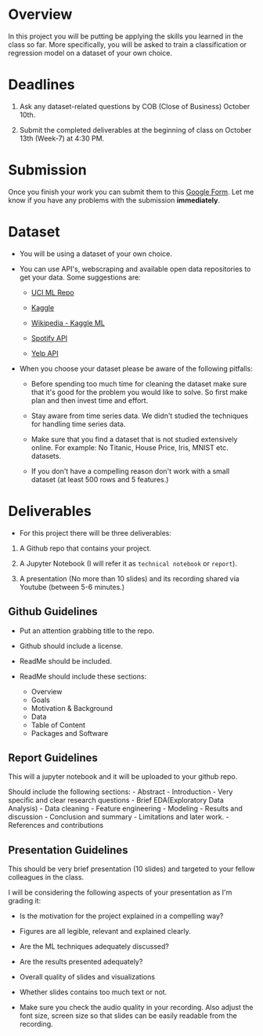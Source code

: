 # Overview 

In this project you will be putting be applying the skills you learned in the class so far. More specifically, you will be asked to train a classification or regression model on a dataset of your own choice. 

# Deadlines

1. Ask any dataset-related questions by COB (Close of Business) October 10th.

2. Submit the completed deliverables at the beginning of class on October 13th (Week-7) at 4:30 PM.


# Submission

Once you finish your work you can submit them to this [Google Form](https://forms.gle/5pbg31vbExQSGgU57). Let me know if you have any problems with the submission __immediately__.

# Dataset

- You will be using a dataset of your own choice. 

- You can use API's, webscraping and available open data repositories to get your data. Some suggestions are: 

    - [UCI ML Repo](https://archive.ics.uci.edu/ml/index.php)
    
    - [Kaggle](https://www.kaggle.com/datasets)
    
    - [Wikipedia - Kaggle ML](https://en.wikipedia.org/wiki/List_of_datasets_for_machine-learning_research)
    
    - [Spotify API](https://developer.spotify.com/documentation/web-api/)
    
    - [Yelp API](https://www.yelp.com/fusion)
    
- When you choose your dataset please be aware of the following pitfalls:

    - Before spending too much time for cleaning the dataset make sure that it's good for the problem you would like to solve. So first make plan and then invest time and effort.
    
    - Stay aware from time series data. We didn't studied the techniques for handling time series data. 
    
    - Make sure that you find a dataset that is not studied extensively online. For example: No Titanic, House Price, Iris, MNIST etc. datasets. 
    
    - If you don't have a compelling reason don't work with a small dataset (at least 500 rows and 5 features.)
    
# Deliverables

- For this project there will be three deliverables:

1. A Github repo that contains your project.

2. A Jupyter Notebook (I will refer it as `technical notebook` or `report`).

3. A presentation (No more than 10 slides) and its recording shared via Youtube (between 5-6 minutes.)


## Github Guidelines

- Put an attention grabbing title to the repo.

- Github should include a license. 

- ReadMe should be included. 

- ReadMe should include these sections:
    - Overview
    - Goals
    - Motivation & Background
    - Data
    - Table of Content
    - Packages and Software
    
## Report Guidelines

This will a jupyter notebook and it will be uploaded to your github repo.

Should include the following sections:
    - Abstract
    - Introduction
    - Very specific and clear research questions
    - Brief EDA(Exploratory Data Analysis)
    - Data cleaning
    - Feature engineering 
    - Modeling
    - Results and discussion
    - Conclusion and summary
    - Limitations and later work.
    - References and contributions

## Presentation Guidelines

This should be very brief presentation (10 slides) and targeted to your fellow colleagues in the class. 

I will be considering the following aspects of your presentation as I'm grading it:

- Is the motivation for the project explained in a compelling way?

- Figures are all legible, relevant and explained clearly.

- Are the ML techniques adequately discussed?

- Are the results presented adequately?

- Overall quality of slides and visualizations

- Whether slides contains too much text or not.

- Make sure you check the audio quality in your recording. Also adjust the font size, screen size so that slides can be easily readable from the recording.
